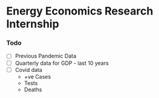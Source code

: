 # Energy Economics Research Internship


### Todo 

- [ ] Previous Pandemic Data
- [ ] Quarterly data for GDP - last 10 years
- [ ] Covid data
  - +ve Cases
  - Tests
  - Deaths
